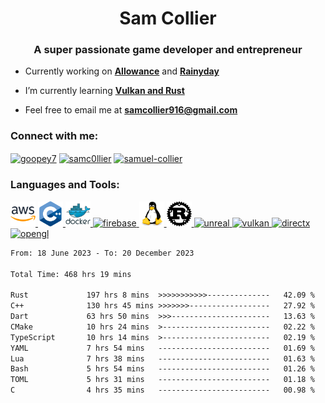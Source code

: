 <h1 align="center">Sam Collier</h1>
<h3 align="center">A super passionate game developer and entrepreneur</h3>

- Currently working on [**Allowance**](https://allowance.fund) and [**Rainyday**](https://rainyday.deals)

- I’m currently learning [**Vulkan and Rust**](https://github.com/goopey7/vulkan-engine)

- Feel free to email me at **samcollier916@gmail.com**

<h3 align="left">Connect with me:</h3>
<p align="left">
<a href="https://dev.to/goopey7" target="blank"><img align="center" src="https://raw.githubusercontent.com/rahuldkjain/github-profile-readme-generator/master/src/images/icons/Social/devto.svg" alt="goopey7" height="30" width="40" /></a>
<a href="https://twitter.com/samc0llier" target="blank"><img align="center" src="https://raw.githubusercontent.com/rahuldkjain/github-profile-readme-generator/master/src/images/icons/Social/twitter.svg" alt="samc0llier" height="30" width="40" /></a>
<a href="https://linkedin.com/in/samuel-collier" target="blank"><img align="center" src="https://raw.githubusercontent.com/rahuldkjain/github-profile-readme-generator/master/src/images/icons/Social/linked-in-alt.svg" alt="samuel-collier" height="30" width="40" /></a>
</p>

<h3 align="left">Languages and Tools:</h3>
<p align="left"> 
<a href="https://aws.amazon.com" target="_blank" rel="noreferrer">
  <img src="https://raw.githubusercontent.com/devicons/devicon/master/icons/amazonwebservices/amazonwebservices-original-wordmark.svg" alt="aws" width="40" height="40"/>
</a>
<a href="https://www.w3schools.com/cpp/" target="_blank" rel="noreferrer">
  <img src="https://raw.githubusercontent.com/devicons/devicon/master/icons/cplusplus/cplusplus-original.svg" alt="cplusplus" width="40" height="40"/>
</a>
<a href="https://www.docker.com/" target="_blank" rel="noreferrer">
  <img src="https://raw.githubusercontent.com/devicons/devicon/master/icons/docker/docker-original-wordmark.svg" alt="docker" width="40" height="40"/>
</a>
<a href="https://firebase.google.com/" target="_blank" rel="noreferrer">
  <img src="https://www.vectorlogo.zone/logos/firebase/firebase-icon.svg" alt="firebase" width="40" height="40"/>
</a>
<a href="https://archlinux.org/" target="_blank" rel="noreferrer">
  <img src="https://raw.githubusercontent.com/devicons/devicon/master/icons/linux/linux-original.svg" alt="linux" width="40" height="40"/>
</a>
<a href="https://www.rust-lang.org" target="_blank" rel="noreferrer">
  <img src="https://raw.githubusercontent.com/devicons/devicon/master/icons/rust/rust-plain.svg" alt="rust" width="40" height="40"/>
</a>
<a href="https://unrealengine.com/" target="_blank" rel="noreferrer">
  <img src="https://raw.githubusercontent.com/kenangundogan/fontisto/036b7eca71aab1bef8e6a0518f7329f13ed62f6b/icons/svg/brand/unreal-engine.svg" alt="unreal" width="40" height="40"/>
</a>
<a href="https://www.khronos.org/vulkan/" target="_blank" rel="noreferrer">
  <img src="https://upload.wikimedia.org/wikipedia/commons/f/fe/Vulkan_logo.svg" alt="vulkan" width="40" height="40"/>
</a>
<a href="https://www.microsoft.com/en-us/windows/" target="_blank" rel="noreferrer">
  <img src="https://upload.wikimedia.org/wikipedia/commons/7/7f/Microsoft-DirectX-Logo-wordmark.svg" alt="directx" width="40" height="40"/>
</a>
<a href="https://www.opengl.org/" target="_blank" rel="noreferrer">
  <img src="https://upload.wikimedia.org/wikipedia/commons/e/e9/Opengl-logo.svg" alt="opengl" width="40" height="40"/>
</a>
</p>

<!--START_SECTION:waka-->

```txt
From: 18 June 2023 - To: 20 December 2023

Total Time: 468 hrs 19 mins

Rust             197 hrs 8 mins  >>>>>>>>>>>--------------   42.09 %
C++              130 hrs 45 mins >>>>>>>------------------   27.92 %
Dart             63 hrs 50 mins  >>>----------------------   13.63 %
CMake            10 hrs 24 mins  >------------------------   02.22 %
TypeScript       10 hrs 14 mins  >------------------------   02.19 %
YAML             7 hrs 54 mins   -------------------------   01.69 %
Lua              7 hrs 38 mins   -------------------------   01.63 %
Bash             5 hrs 54 mins   -------------------------   01.26 %
TOML             5 hrs 31 mins   -------------------------   01.18 %
C                4 hrs 35 mins   -------------------------   00.98 %
```

<!--END_SECTION:waka-->
